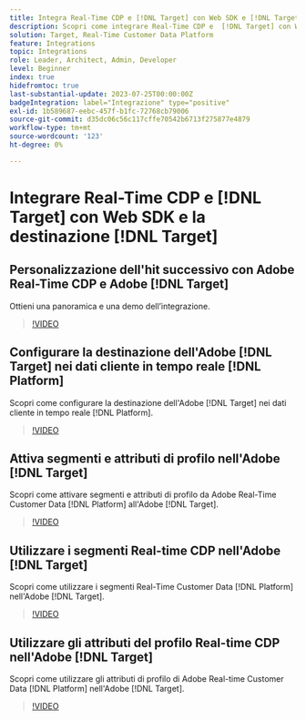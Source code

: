 ```yaml
---
title: Integra Real-Time CDP e [!DNL Target] con Web SDK e [!DNL Target] destinazione
description: Scopri come integrare Real-Time CDP e  [!DNL Target] con Web SDK e [!DNL Target] destinazione.
solution: Target, Real-Time Customer Data Platform
feature: Integrations
topic: Integrations
role: Leader, Architect, Admin, Developer
level: Beginner
index: true
hidefromtoc: true
last-substantial-update: 2023-07-25T00:00:00Z
badgeIntegration: label="Integrazione" type="positive"
exl-id: 1b589687-eebc-457f-b1fc-72768cb79006
source-git-commit: d35dc06c56c117cffe70542b6713f275877e4879
workflow-type: tm+mt
source-wordcount: '123'
ht-degree: 0%

---
```


# Integrare Real-Time CDP e [!DNL Target] con Web SDK e la destinazione [!DNL Target]

## Personalizzazione dell&#39;hit successivo con Adobe Real-Time CDP e Adobe [!DNL Target]

Ottieni una panoramica e una demo dell’integrazione.

>[!VIDEO](https://video.tv.adobe.com/v/340091?quality=12&learn=on)


## Configurare la destinazione dell&#39;Adobe [!DNL Target] nei dati cliente in tempo reale [!DNL Platform]

Scopri come configurare la destinazione dell&#39;Adobe [!DNL Target] nei dati cliente in tempo reale [!DNL Platform].

>[!VIDEO](https://video.tv.adobe.com/v/3449801/?learn=on&captions=ita)

## Attiva segmenti e attributi di profilo nell&#39;Adobe [!DNL Target]

Scopri come attivare segmenti e attributi di profilo da Adobe Real-Time Customer Data [!DNL Platform] all&#39;Adobe [!DNL Target].

>[!VIDEO](https://video.tv.adobe.com/v/3447363/?learn=on&captions=ita)

## Utilizzare i segmenti Real-time CDP nell&#39;Adobe [!DNL Target]

Scopri come utilizzare i segmenti Real-Time Customer Data [!DNL Platform] nell&#39;Adobe [!DNL Target].

>[!VIDEO](https://video.tv.adobe.com/v/3446835/?learn=on&captions=ita)

## Utilizzare gli attributi del profilo Real-time CDP nell&#39;Adobe [!DNL Target]

Scopri come utilizzare gli attributi di profilo di Adobe Real-time Customer Data [!DNL Platform] nell&#39;Adobe [!DNL Target].

>[!VIDEO](https://video.tv.adobe.com/v/3451901/?learn=on&captions=ita)
